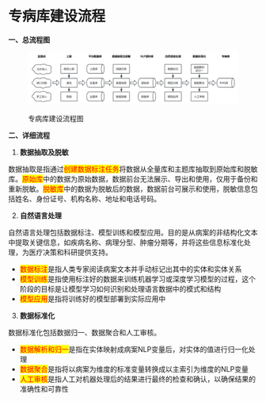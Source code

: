 # 专病库建设流程

**一、总流程图**

<figure><img src="../../.gitbook/assets/image (28).png" alt=""><figcaption><p>专病库建设流程图</p></figcaption></figure>

**二、详细流程**

1. **数据抽取及脱敏**

&#x20;   数据抽取是指通过<mark style="color:red;">创建数据标注任务</mark>将数据从全量库和主题库抽取到原始库和脱敏库。<mark style="color:red;">原始库</mark>中的数据为原始数据，数据前台无法展示、导出和使用，仅用于备份和重新脱敏。<mark style="color:red;">脱敏库</mark>中的数据为脱敏后的数据，数据前台可展示和使用，脱敏信息包括姓名、身份证号、机构名称、地址和电话号码。

2. **自然语言处理**

&#x20;   自然语言处理包括数据标注、模型训练和模型应用。目的是从病案的非结构化文本中提取关键信息，如疾病名称、病理分型、肿瘤分期等，并将这些信息标准化处理，为医疗决策和科研提供支持。

* <mark style="color:red;">数据标注</mark>是指人类专家阅读病案文本并手动标记出其中的实体和实体关系
* <mark style="color:red;">模型训练</mark>是指使用标注好的数据来训练机器学习或深度学习模型的过程，这个阶段的目标是让模型学习如何识别和处理语言数据中的模式和结构
* <mark style="color:red;">模型应用</mark>是指将训练好的模型部署到实际应用中

3. **数据标准化**

&#x20;   数据标准化包括数据归一、数据聚合和人工审核。

* <mark style="color:red;">数据解析和归一</mark>是指在实体映射成病案NLP变量后，对实体的值进行归一化处理
* <mark style="color:red;">数据聚合</mark>是指将以病案为维度的标准变量转换成以主索引为维度的NLP变量
* <mark style="color:red;">人工审核</mark>是指人工对机器处理后的结果进行最终的检查和确认，以确保结果的准确性和可靠性
